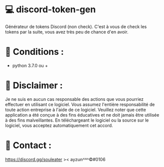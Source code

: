 # 💻 discord-token-gen
Générateur de tokens Discord (non check).
C'est à vous de check les tokens par la suite,
vous avez très peu de chance d'en avoir.

# 📃 Conditions :
- python 3.7.0 ou +

# 🚨 Disclaimer :
Je ne suis en aucun cas responsable des actions que vous pourriez effectuer en utilisant ce logiciel. Vous assumez l'entière responsabilité de toute action entreprise à l'aide de ce logiciel. Veuillez noter que cette application a été conçue à des fins éducatives et ne doit jamais être utilisée à des fins malveillantes. En téléchargeant le logiciel ou la source sur le logiciel, vous acceptez automatiquement cet accord.

# 📍 Contact :
https://discord.gg/souleater >< ayzunᴬᵂᴬ©#0106
